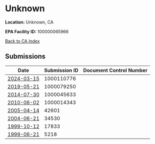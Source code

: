 # Unknown

**Location:** Unknown, CA

**EPA Facility ID:** 100000065966

[Back to CA Index](../../index.md)

## Submissions

| Date | Submission ID | Document Control Number |
|------|--------------|-------------------------|
| [2024-03-15](submissions/1000110776.md) | 1000110776 |  |
| [2019-05-21](submissions/1000079250.md) | 1000079250 |  |
| [2014-07-30](submissions/1000045633.md) | 1000045633 |  |
| [2010-06-02](submissions/1000014343.md) | 1000014343 |  |
| [2005-04-14](submissions/42601.md) | 42601 |  |
| [2004-06-21](submissions/34530.md) | 34530 |  |
| [1999-10-12](submissions/17833.md) | 17833 |  |
| [1999-06-21](submissions/5218.md) | 5218 |  |
